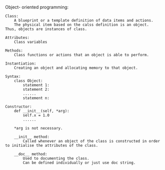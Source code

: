 Object- oriented programming:
    
    Class:
        A blueprint or a template definition of data items and actions.
        The physical item based on the calss definition is an object. Thus, objects are instances of class.

    Attributes:
        Class variables

    Methods:
        Class functions or actions that an object is able to perform.

    Instantiation:
        Creating an object and allocating memory to that object.

    Syntax:
        class Object:
            statement 1:
            statement 2:
            ......
            statement n:
    
    Constructor:
        def __init__(self, *arg):
            self.x = 1.0
            ......

        *arg is not necessary.

        __init__ method:
            Called whenever an object of the class is constructed in order to initialise the attributes of the class.

        __doc__ method:
            Used to documenting the class.
            Can be defined individually or just use doc string.

        
